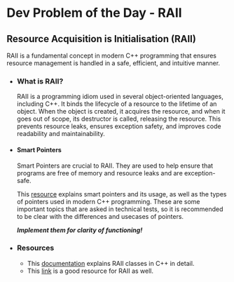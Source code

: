 # Dev Problem of the Day - RAII

## Resource Acquisition is Initialisation (RAII)

RAII is a fundamental concept in modern C++ programming that ensures resource management is handled in a safe, efficient, and intuitive manner.

- ### What is RAII?

  RAII is a programming idiom used in several object-oriented languages, including C++. It binds the lifecycle of a resource to the lifetime of an object. When the object is created, it acquires the resource, and when it goes out of scope, its destructor is called, releasing the resource. This prevents resource leaks, ensures exception safety, and improves code readability and maintainability.

- #### Smart Pointers

  Smart Pointers are crucial to RAII. They are used to help ensure that programs are free of memory and resource leaks and are exception-safe.

  This [resource](https://learn.microsoft.com/en-us/cpp/cpp/smart-pointers-modern-cpp?view=msvc-170) explains smart pointers and its usage, as well as the types of pointers used in modern C++ programming. These are some important topics that are asked in technical tests, so it is recommended to be clear with the differences and usecases of pointers.

  **_Implement them for clarity of functioning!_**

- ### Resources
  - This [documentation](https://en.cppreference.com/w/cpp/language/raii) explains RAII classes in C++ in detail.
  - This [link](https://learn.microsoft.com/en-us/cpp/cpp/object-lifetime-and-resource-management-modern-cpp?view=msvc-170) is a good resource for RAII as well.

